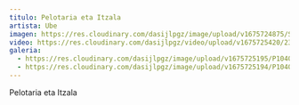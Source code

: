 ```yaml
---
titulo: Pelotaria eta Itzala
artista: Ube
imagen: https://res.cloudinary.com/dasijlpgz/image/upload/v1675724875/Snapshot.png
video: https://res.cloudinary.com/dasijlpgz/video/upload/v1675725420/230206_Ube-1_comprimido.mp4
galeria:
  - https://res.cloudinary.com/dasijlpgz/image/upload/v1675725195/P1040349.jpg
  - https://res.cloudinary.com/dasijlpgz/image/upload/v1675725194/P1040348.jpg
---
```

Pelotaria eta Itzala